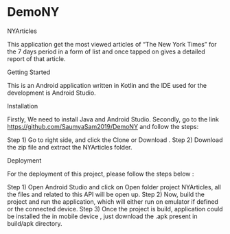 # DemoNY

NYArticles

This application get the most viewed articles of “The New York Times” for the 7 days period in a form of list and once tapped on gives a detailed report of that article.

Getting Started

This is an Android application written in Kotlin and the IDE used for the development is Android Studio. 

Installation

Firstly, We need to install Java and Android Studio. Secondly, go to the link 
https://github.com/SaumyaSam2019/DemoNY  and follow the steps:

  Step 1) Go to right side, and click the Clone or Download .
  Step 2) Download the zip file and extract the NYArticles folder.

Deployment

For the deployment of this project, please follow the steps below :

  Step 1) Open Android Studio and click on Open folder project NYArticles, all the files 	and related to this API will be open up.
  Step 2) Now, build the project and run the application, which will either run on emulator if 	defined or the connected device.
  Step 3) Once the project is build, application could be installed the in mobile device , just 	download the .apk present in build/apk             directory.




